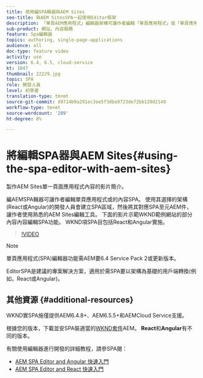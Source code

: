 ```yaml
---
title: 使用編SPA輯器與AEM Sites
seo-title: 與AEM SitesSPA一起使用Editor框架
description: 「單頁AEM應用程式」編輯器架構可讓作者編輯「單頁應用程式」或「單頁應用程式」的內SPA容。 使用React或Angular架構的開發人員會建SPA立區域，然後將其對應SPA至元AEM件，讓作者使用熟悉的AEM Sites編輯工具。
sub-product: 網站，內容服務
feature: Spa編輯器
topics: authoring, single-page-applications
audience: all
doc-type: feature video
activity: use
version: 6.4, 6.5, cloud-service
kt: 1047
thumbnail: 22229.jpg
topic: SPA
role: 開發人員
level: 初學者
translation-type: tm+mt
source-git-commit: d9714b9a291ec3ee5f3dba9723de72bb120d2149
workflow-type: tm+mt
source-wordcount: '289'
ht-degree: 8%

---
```



# 將編輯SPA器與AEM Sites{#using-the-spa-editor-with-aem-sites}

製作AEM Sites單一頁面應用程式內容的影片簡介。

編AEMSPA輯器可讓作者編輯單頁應用程式或的內容SPA。 使用其選擇的架構(React或Angular)的開發人員會建立SPA區域，然後將其對應SPA至元AEM件，讓作者使用熟悉的AEM Sites編輯工具。 下面的影片示範WKND範例網站的部分內容內容編輯SPA功能。 WKND項SPA目包括React和Angular實施。

>[!VIDEO](https://video.tv.adobe.com/v/22229?quality=12&learn=on)

>[!NOTE]
>
> 單頁應用程式(SPA)編輯器功能需AEM要6.4 Service Pack 2或更新版本。
>
> EditorSPA是建議的專案解決方案，適用於需SPA要以架構為基礎的用戶端轉換(例如，React或Angular)。

## 其他資源 {#additional-resources}

WKND實SPA施僅提供AEM6.4.8+、AEM6.5.5+和AEMCloud Service支援。

根據您的版本，下載並安SPA裝適當的[WKND套件](https://github.com/adobe/aem-guides-wknd-spa/releases)AEM。 **React**&#x200B;和&#x200B;**Angular**&#x200B;有不同的版本。

有關使用編輯器進行開發的詳細教程，請參SPA閱：

* [AEM SPA Editor and Angular 快速入門](https://docs.adobe.com/content/help/en/experience-manager-learn/spa-angular-tutorial/overview.html)
* [AEM SPA Editor and React 快速入門](https://docs.adobe.com/content/help/en/experience-manager-learn/spa-react-tutorial/overview.html)

